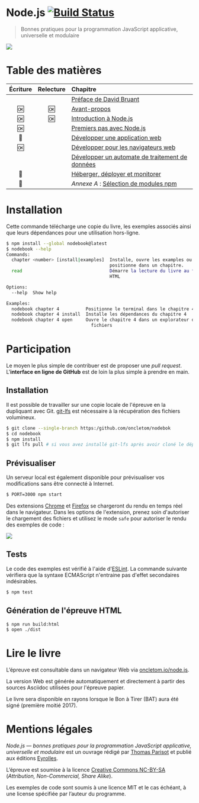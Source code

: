 # Node.js [![Build Status](https://travis-ci.org/oncletom/nodebook.svg)](https://travis-ci.org/oncletom/nodebook)

> Bonnes pratiques pour la programmation JavaScript applicative, universelle et modulaire

![](cover.png?raw=1)

# Table des matières

Écriture    | Relecture  | Chapitre
:----------:|:----------:|:--------
            |            | [Préface de David Bruant][foreword]
:ok:        |:ok:        | [Avant-propos][preamble]
:ok:        |:ok:        | [Introduction à Node.js][ch01]
:ok:        |            | [Premiers pas avec Node.js][ch02]
:construction: |         | [Développer une application web][ch03]
:ok:        |            | [Développer pour les navigateurs web][ch04]
            |            | [Développer un automate de traitement de données][ch05]
:memo:      |            | [Héberger, déployer et monitorer][ch06]
:construction: |         | _Annexe A_ : [Sélection de modules npm][a01]

# Installation

Cette commande télécharge une copie du livre, les exemples associés ainsi que leurs dépendances pour une utilisation hors-ligne.

```bash
$ npm install --global nodebook@latest
$ nodebook --help
Commands:
  chapter <number> [install|examples]  Installe, ouvre les examples ou
                                       positionne dans un chapitre.
  read                                 Démarre la lecture du livre au format
                                       HTML

Options:
  --help  Show help                                                    [boolean]

Examples:
  nodebook chapter 4          Positionne le terminal dans le chapitre 4
  nodebook chapter 4 install  Installe les dépendances du chapitre 4
  nodebook chapter 4 open     Ouvre le chapitre 4 dans un explorateur de
                                fichiers
```

# Participation

Le moyen le plus simple de contribuer est de proposer une _pull request_.
L'**interface en ligne de GitHub** est de loin la plus simple à prendre en main.

## Installation

Il est possible de travailler sur une copie locale de l'épreuve en la dupliquant avec Git. [git-lfs](https://git-lfs.github.com/) est nécessaire à la récupération des fichiers volumineux.

```bash
$ git clone --single-branch https:/github.com/oncletom/nodebok
$ cd nodebook
$ npm install
$ git lfs pull # si vous avez installé git-lfs après avoir cloné le dépôt
```

## Prévisualiser

Un serveur local est également disponible pour prévisualiser vos modifications sans être connecté à Internet.

```bash
$ PORT=3000 npm start
```

Des extensions [Chrome][adoc-chrome] et [Firefox][adoc-firefox] se chargeront du rendu en temps réel dans le navigateur. Dans les options de l'extension, prenez soin d'autoriser le chargement des fichiers et utilisez le mode `safe` pour autoriser le rendu des exemples de code :

![](asciidoctor-extension-config.png)

[adoc-chrome]: https://chrome.google.com/webstore/detail/asciidoctorjs-live-previe/iaalpfgpbocpdfblpnhhgllgbdbchmia
[adoc-firefox]: https://addons.mozilla.org/fr/firefox/addon/asciidoctorjs-live-preview/

## Tests

Le code des exemples est vérifié à l'aide d'[ESLint](http://eslint.org/).
La commande suivante vérifiera que la syntaxe ECMAScript n'entraine pas d'effet secondaires indésirables.

```bash
$ npm test
```

## Génération de l'épreuve HTML

```bash
$ npm run build:html
$ open ./dist
```


# Lire le livre

L’épreuve est consultable dans un navigateur Web via [oncletom.io/node.js][livre-web].

La version Web est générée automatiquement et directement à partir des sources Asciidoc utilisées pour l'épreuve papier.

Le livre sera disponible en rayons lorsque le Bon à Tirer (BAT) aura été signé (première moitié 2017).

# Mentions légales

_Node.js — bonnes pratiques pour la programmation JavaScript applicative, universelle et modulaire_ est un ouvrage rédigé par [Thomas Parisot](https://oncletom.io) et publié aux éditions [Eyrolles](http://www.eyrolles.fr).

L’épreuve est soumise à la licence [Creative Commons NC-BY-SA][cc-nc-by-sa] (_Attribution, Non-Commercial, Share Alike_).

Les exemples de code sont soumis à une licence MIT et le cas échéant, à une license spécifiée par l’auteur du programme.

[livre-web]: https://oncletom.io/node.js
[cc-nc-by-sa]: https://creativecommons.org/licenses/by-nc-sa/3.0/deed.fr
[foreword]: foreword/foreword-fr.adoc
[preamble]: foreword/preamble.adoc
[ch01]: chapter-01/index.adoc
[ch02]: chapter-02/index.adoc
[ch03]: chapter-03/index.adoc
[ch04]: chapter-04/index.adoc
[ch05]: chapter-05/index.adoc
[ch06]: chapter-06/index.adoc
[a01]: appendix-a/index.adoc
